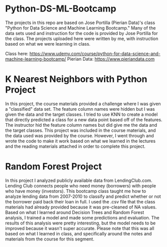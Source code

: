 # Python-DS-ML-Bootcamp
The projects in this repo are based on Jose Portilla (Pierian Data)'s class "Python for Data Science and Machine Learning Bootcamp." Many of the data sets used and instruction for the code is provided by Jose Portilla for the class. The projects uploaded here were written by me, with instruction based on what we were learning in class.

Class here: https://www.udemy.com/course/python-for-data-science-and-machine-learning-bootcamp/ 
Pierian Data: https://www.pieriandata.com

# K Nearest Neighbors with Python Project
In this project, the course materials provided a challenge where I was given a "classified" data set. The feature column names were hidden but I was given the data and the target classes. I tried to use KNN to create a model that directly predicted a class for a new data point based off of the features. The instructor hid the feature column names but did give me the data and the target classes. This project was included in the course materials, and the data used was provided by the course. However, I went through and wrote the code to make it work based on what we learned in the lectures and the reading materials attached in order to complete this project.

# Random Forest Project
In this project I analyzed publicly available data from LendingClub.com. Lending Club connects people who need money (borrowers) with people who have money (investors). This bootcamp class taught me how to analyze lending data from 2007-2010 to classify and predict whether or not the borrower paid back their loan in full. I used the .csv file that the class materials had already provided because it was pre-cleaned of NA values. Based on what I learned around Decision Trees and Random Forest analysis, I trained a model and made some predictions and evaluation. The results of this analysis were pretty interesting, but the model needs to be improved because it wasn't super accurate. Please note that this was all based on what I learned in class, and specifically around the notes and materials from the course for this segment.

